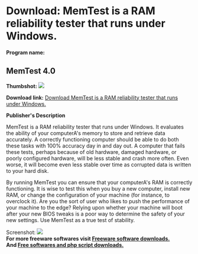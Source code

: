 # Download: MemTest is a RAM reliability tester that runs under Windows.

**Program name:**

## MemTest 4.0

  
**Thumbshot:** ![](http://www.freewarefiles.com/screenshot/memtest34_md.gif)   
  
**Download link:** [Download MemTest is a RAM reliability tester that runs under Windows.](http://freesoftwares.boysofts.com/MemTest_program_20030.html)  
  


**Publisher's Description**  
  


MemTest is a RAM reliability tester that runs under Windows. It evaluates the ability of your computerA's memory to store and retrieve data accurately. A correctly functioning computer should be able to do both these tasks with 100% accuracy day in and day out. A computer that fails these tests, perhaps because of old hardware, damaged hardware, or poorly configured hardware, will be less stable and crash more often. Even worse, it will become even less stable over time as corrupted data is written to your hard disk. 

By running MemTest you can ensure that your computerA's RAM is correctly functioning. It is wise to test this when you buy a new computer, install new RAM, or change the configuration of your machine (for instance, to overclock it). Are you the sort of user who likes to push the performance of your machine to the edge? Relying upon whether your machine will boot after your new BIOS tweaks is a poor way to determine the safety of your new settings. Use MemTest as a true test of stability.

  
  
Screenshot: ![](http://www.freewarefiles.com/screenshot/memtest34.gif)   
**For more freeware softwares visit [Freeware software downloads.](http://freesoftwares.boysofts.com/)**   
**And [Free softwares and php script downloads.](http://www.boysofts.com/)**
